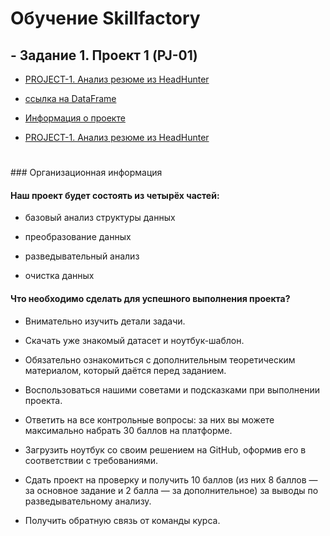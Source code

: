 # **Обучение Skillfactory**
## - Задание 1. Проект 1 (PJ-01)
- [PROJECT-1. Анализ резюме из HeadHunter](https://github.com/govoridaa/SF/blob/main/project/PROJECT-1.%20Анализ%20резюме%20из%20HeadHunter/Project-1._Ноутбук-шаблон.ipynb)

- [ссылка на DataFrame](https://drive.google.com/file/d/1JoYPvlSYfrnAaFv11U5mNviQx6_-DiOJ/view?usp=sharing)
- [Информация о проекте](#info1)
- [PROJECT-1. Анализ резюме из HeadHunter](https://github.com/govoridaa/SF/blob/main/project/PROJECT-2.%20Анализ%20вакансий%20из%20HeadHunter/Project_2_Ноутбук_шаблон.ipynb)
#
<a name="info1"></a>  ### Организационная информация
#### Наш проект будет состоять из четырёх частей:

- базовый анализ структуры данных

- преобразование данных

- разведывательный анализ

- очистка данных

#### Что необходимо сделать для успешного выполнения проекта?

- Внимательно изучить детали задачи.

- Скачать уже знакомый датасет и ноутбук-шаблон.

- Обязательно ознакомиться с дополнительным теоретическим материалом, который даётся перед заданием.

- Воспользоваться нашими советами и подсказками при выполнении проекта.
- Ответить на все контрольные вопросы: за них вы можете максимально набрать 30 баллов на платформе.
- Загрузить ноутбук со своим решением на GitHub, оформив его в соответствии с требованиями.
- Сдать проект на проверку и получить 10 баллов (из них 8 баллов — за основное задание и 2 балла — за дополнительное) за выводы по разведывательному анализу.
- Получить обратную связь от команды курса.